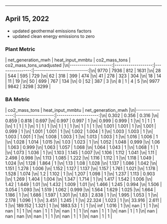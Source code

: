 ---------------------------------------------
April 15, 2022
---------------------------------------------
- updated geothermal emissions factors
- updated clean energy emissions to zero

### Plant Metric
|   net_generation_mwh |   heat_input_mmbtu |   co2_mass_tons |   co2_mass_tons_unadjusted |\n|---------------------:|-------------------:|----------------:|---------------------------:|\n|                 9770 |               7936 |             812 |                       1631 |\n|                   28 |                544 |             595 |                        729 |\n|                   62 |                318 |             399 |                        474 |\n|                   41 |                278 |             323 |                        304 |\n|                   18 |                 14 |              11 |                         19 |\n|                   50 |                699 |             767 |                        134 |\n|                    0 |                 52 |             387 |                          3 |\n|                    8 |                  1 |               4 |                          5 |\n|                 9977 |               9842 |            3298 |                       3299 |

### BA Metric
|   co2_mass_tons |   heat_input_mmbtu |   net_generation_mwh |\n|----------------:|-------------------:|---------------------:|\n|           0.302 |              0.356 |                0.316 |\n|           0.859 |              0.818 |                0.697 |\n|           0.997 |              0.997 |                1     |\n|           0.999 |              0.999 |                1     |\n|           1     |              1     |                1     |\n|           1     |              1     |                1     |\n|           1     |              1     |                1     |\n|           1     |              1     |                1     |\n|           1     |              1     |                1     |\n|           1.001 |              1.001 |                1     |\n|           1.001 |              0.999 |                1     |\n|           1.001 |              1.001 |                1     |\n|           1.002 |              1.004 |                1     |\n|           1.003 |              1.003 |                1     |\n|           1.003 |              1.001 |                1     |\n|           1.008 |              1.003 |                1     |\n|           1.013 |              1.003 |                1     |\n|           1.016 |              1.006 |                1     |\n|           1.028 |              1.014 |                1.015 |\n|           1.03  |              1.023 |                1     |\n|           1.052 |              1.048 |                0.999 |\n|           1.06  |              1.063 |                0.999 |\n|           1.063 |              1.057 |                1.068 |\n|           1.064 |              1.043 |                1     |\n|           1.068 |              1     |                1     |\n|           1.073 |              1.036 |                1     |\n|           1.103 |              1.145 |                1.007 |\n|           1.106 |              1.112 |                1.041 |\n|           1.11  |              2.498 |                0.998 |\n|           1.113 |              1.085 |                1.222 |\n|           1.116 |              1.112 |                1     |\n|           1.118 |              1.049 |                1.024 |\n|           1.128 |              1.864 |                1     |\n|           1.13  |              1.08  |                1.028 |\n|           1.137 |              1.086 |                1.042 |\n|           1.151 |              1.278 |                1.006 |\n|           1.152 |              1.127 |                1.137 |\n|           1.157 |              1.761 |                1.021 |\n|           1.178 |              1.528 |                1.074 |\n|           1.2   |              1.102 |                1     |\n|           1.207 |              1.098 |                1     |\n|           1.237 |              1.113 |                0.903 |\n|           1.269 |              1.404 |                1.004 |\n|           1.347 |              1.714 |                1     |\n|           1.417 |              1.542 |                1.006 |\n|           1.42  |              1.649 |                1.01  |\n|           1.432 |              1.009 |                1.01  |\n|           1.466 |              1.245 |                0.994 |\n|           1.506 |              3.054 |                1.093 |\n|           1.519 |              1.062 |                0.999 |\n|           1.564 |              1.629 |                1.025 |\n|           1.664 |              1.186 |                1     |\n|           1.686 |              1.597 |                1.301 |\n|           1.83  |              2.838 |                1     |\n|           1.995 |              1.053 |                1     |\n|           2.178 |              1.096 |                1     |\n|           3.451 |              1.245 |                1     |\n|          22.324 |              1.023 |                1     |\n|          33.916 |              2.611 |                1     |\n|         189.152 |              1.321 |                1     |\n|        1883.53  |              1     |                1     |\n|         inf     |              1.016 |                1     |\n|         nan     |              1     |                1     |\n|         nan     |              1     |                1     |\n|         nan     |              1     |                1     |\n|         nan     |              1     |                1     |\n|         nan     |              1     |                1     |\n|         nan     |              1     |                1     |\n|         nan     |            nan     |              nan     |\n|         nan     |              1     |                1     |\n|         nan     |              1     |                1     |\n|         nan     |              1     |                1     |
